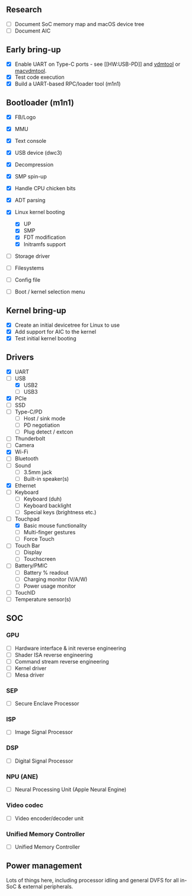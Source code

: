 ## Research
* [ ] Document SoC memory map and macOS device tree
* [ ] Document AIC

## Early bring-up

* [x] Enable UART on Type-C ports - see [[HW:USB-PD]] and [vdmtool](https://github.com/AsahiLinux/vdmtool) or [macvdmtool](https://github.com/AsahiLinux/macvdmtool).
* [x] Test code execution
* [x] Build a UART-based RPC/loader tool (m1n1)

## Bootloader (m1n1)
* [x] FB/Logo
* [x] MMU
* [x] Text console
* [x] USB device (dwc3)
* [x] Decompression
* [x] SMP spin-up
* [x] Handle CPU chicken bits
* [x] ADT parsing
* [x] Linux kernel booting
  * [x] UP
  * [x] SMP
  * [x] FDT modification
  * [x] Initramfs support
* [ ] Storage driver
* [ ] Filesystems
* [ ] Config file
* [ ] Boot / kernel selection menu


## Kernel bring-up

* [x] Create an initial devicetree for Linux to use
* [x] Add support for AIC to the kernel
* [x] Test initial kernel booting

## Drivers
* [x] UART
* [ ] USB
  * [x] USB2
  * [ ] USB3
* [x] PCIe
* [ ] SSD
* [ ] Type-C/PD
  * [ ] Host / sink mode
  * [ ] PD negotiation
  * [ ] Plug detect / extcon
* [ ] Thunderbolt
* [ ] Camera
* [x] Wi-Fi
* [ ] Bluetooth
* [ ] Sound
  * [ ] 3.5mm jack
  * [ ] Built-in speaker(s)
* [x] Ethernet
* [ ] Keyboard
  * [ ] Keyboard (duh)
  * [ ] Keyboard backlight
  * [ ] Special keys (brightness etc.)
* [ ] Touchpad
  * [x] Basic mouse functionality
  * [ ] Multi-finger gestures
  * [ ] Force Touch
* [ ] Touch Bar
  * [ ] Display
  * [ ] Touchscreen
* [ ] Battery/PMIC
  * [ ] Battery % readout
  * [ ] Charging monitor (V/A/W)
  * [ ] Power usage monitor
* [ ] TouchID
* [ ] Temperature sensor(s)

## SOC
### GPU
* [ ] Hardware interface & init reverse engineering
* [ ] Shader ISA reverse engineering
* [ ] Command stream reverse engineering
* [ ] Kernel driver
* [ ] Mesa driver
### SEP
* [ ] Secure Enclave Processor
### ISP
* [ ] Image Signal Processor
### DSP
* [ ] Digital Signal Processor
### NPU (ANE)
* [ ] Neural Processing Unit (Apple Neural Engine)
### Video codec
* [ ] Video encoder/decoder unit
### Unified Memory Controller
* [ ] Unified Memory Controller

## Power management
Lots of things here, including processor idling and general DVFS for all in-SoC & external peripherals.

